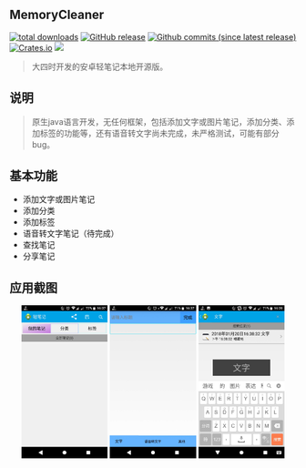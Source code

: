## MemoryCleaner
[![total downloads](https://img.shields.io/github/downloads/towavephone/LightNotes/total.svg)](https://github.com/towavephone/LightNotes/releases/download/v1.0/LightNotes.apk)
[![GitHub release](https://img.shields.io/github/release/towavephone/LightNotes.svg)](https://github.com/towavephone/LightNotes/releases)
[![Github commits (since latest release)](https://img.shields.io/github/commits-since/towavephone/LightNotes/latest.svg)](https://github.com/towavephone/LightNotes/commits/master)
[![Crates.io](https://img.shields.io/crates/l/rustc-serialize.svg)]()
[![](http://progressed.io/bar/70)]()

>大四时开发的安卓轻笔记本地开源版。

## 说明
>原生java语言开发，无任何框架，包括添加文字或图片笔记，添加分类、添加标签的功能等，还有语音转文字尚未完成，未严格测试，可能有部分bug。

## 基本功能
* 添加文字或图片笔记
* 添加分类
* 添加标签
* 语音转文字笔记（待完成）
* 查找笔记
* 分享笔记

## 应用截图
<div align="center">
<img src="./screenshot/screenshot_0.jpg" width="30%"/>
<img src="./screenshot/screenshot_1.jpg" width="30%"/> 
<img src="./screenshot/screenshot_2.jpg" width="30%"/> 
</div>

